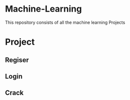 # Machine-Learning
This repository consists of all the machine learning Projects 

# Project 

## Regiser 
## Login 
## Crack 